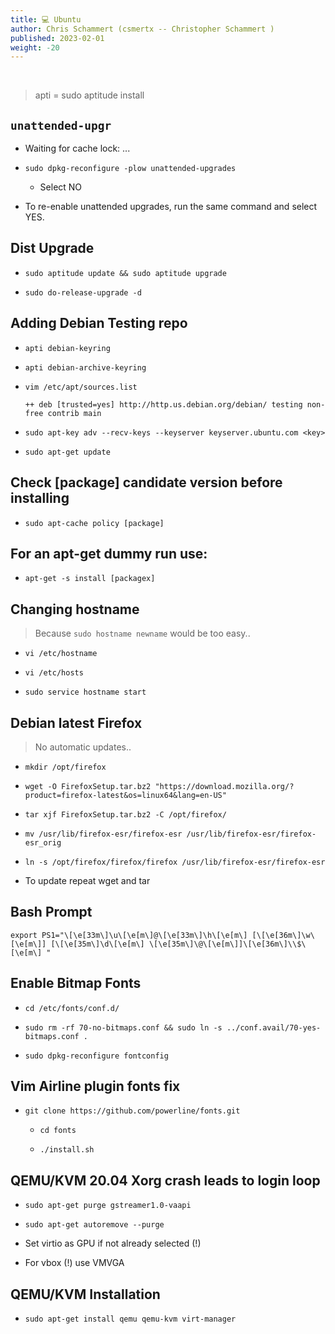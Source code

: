 ```yaml
---
title: 💻 Ubuntu
author: Chris Schammert (csmertx -- Christopher Schammert )
published: 2023-02-01
weight: -20
---
```


<!-- The content of this website was written by Christopher Schammert aka Chris Schammert -->

<br />

> apti = sudo aptitude install

## ```unattended-upgr```

- Waiting for cache lock: ...

- ```sudo dpkg-reconfigure -plow unattended-upgrades```

    - Select NO

- To re-enable unattended upgrades, run the same command and select YES.

## Dist Upgrade

- ```sudo aptitude update && sudo aptitude upgrade```

- ```sudo do-release-upgrade -d```

## Adding Debian Testing repo

- ```apti debian-keyring```

- ```apti debian-archive-keyring```

- ```vim /etc/apt/sources.list```

    ```
    ++ deb [trusted=yes] http://http.us.debian.org/debian/ testing non-free contrib main
    ```

- ```sudo apt-key adv --recv-keys --keyserver keyserver.ubuntu.com <key>```

- ```sudo apt-get update```

## Check [package] candidate version before installing

- ```sudo apt-cache policy [package]```

## For an apt-get dummy run use:

- ```apt-get -s install [packagex]```

## Changing hostname 

> Because ```sudo hostname newname``` would be too easy..

- ```vi /etc/hostname```

- ```vi /etc/hosts```

- ```sudo service hostname start```

## Debian latest Firefox

> No automatic updates..

- ```mkdir /opt/firefox```

- ```wget -O FirefoxSetup.tar.bz2 "https://download.mozilla.org/?product=firefox-latest&os=linux64&lang=en-US"```

- ```tar xjf FirefoxSetup.tar.bz2 -C /opt/firefox/```

- ```mv /usr/lib/firefox-esr/firefox-esr /usr/lib/firefox-esr/firefox-esr_orig```

- ```ln -s /opt/firefox/firefox/firefox /usr/lib/firefox-esr/firefox-esr```

- To update repeat wget and tar

## Bash Prompt

```
export PS1="\[\e[33m\]\u\[\e[m\]@\[\e[33m\]\h\[\e[m\] [\[\e[36m\]\w\[\e[m\]] [\[\e[35m\]\d\[\e[m\] \[\e[35m\]\@\[\e[m\]]\[\e[36m\]\\$\[\e[m\] "
```

## Enable Bitmap Fonts

- ```cd /etc/fonts/conf.d/```

- ```sudo rm -rf 70-no-bitmaps.conf && sudo ln -s ../conf.avail/70-yes-bitmaps.conf .```

- ```sudo dpkg-reconfigure fontconfig```

## Vim Airline plugin fonts fix

- ```git clone https://github.com/powerline/fonts.git```

    - ```cd fonts```

    - ```./install.sh```

## QEMU/KVM 20.04 Xorg crash leads to login loop

- ```sudo apt-get purge gstreamer1.0-vaapi```

- ```sudo apt-get autoremove --purge```

- Set virtio as GPU if not already selected (!)

- For vbox (!) use VMVGA

## QEMU/KVM Installation

- ```sudo apt-get install qemu qemu-kvm virt-manager```
